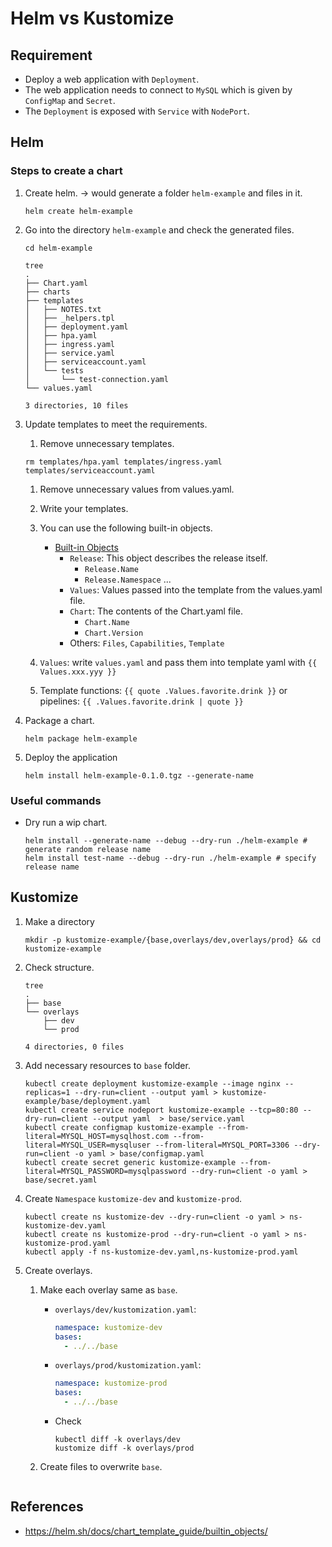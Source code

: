 # Helm vs Kustomize

## Requirement

- Deploy a web application with `Deployment`.
- The web application needs to connect to `MySQL` which is given by `ConfigMap` and `Secret`.
- The `Deployment` is exposed with `Service` with `NodePort`.

## Helm

### Steps to create a chart

1. Create helm. -> would generate a folder `helm-example` and files in it.

    ```
    helm create helm-example
    ```

1. Go into the directory `helm-example` and check the generated files.

    ```
    cd helm-example
    ```

    ```
    tree
    .
    ├── Chart.yaml
    ├── charts
    ├── templates
    │   ├── NOTES.txt
    │   ├── _helpers.tpl
    │   ├── deployment.yaml
    │   ├── hpa.yaml
    │   ├── ingress.yaml
    │   ├── service.yaml
    │   ├── serviceaccount.yaml
    │   └── tests
    │       └── test-connection.yaml
    └── values.yaml

    3 directories, 10 files
    ```

1. Update templates to meet the requirements.

    1. Remove unnecessary templates.

    ```
    rm templates/hpa.yaml templates/ingress.yaml templates/serviceaccount.yaml
    ```

    1. Remove unnecessary values from values.yaml.

    1. Write your templates.

    1. You can use the following built-in objects.
        - [Built-in Objects](https://helm.sh/docs/chart_template_guide/builtin_objects/)
            - `Release`: This object describes the release itself.
                - `Release.Name`
                - `Release.Namespace`
                ...
            - `Values`: Values passed into the template from the values.yaml file.
            - `Chart`: The contents of the Chart.yaml file.
                - `Chart.Name`
                - `Chart.Version`
            - Others: `Files`, `Capabilities`, `Template`

    1. `Values`: write `values.yaml` and pass them into template yaml with `{{ Values.xxx.yyy }}`
    1. Template functions: `{{ quote .Values.favorite.drink }}` or pipelines: `{{ .Values.favorite.drink | quote }}`

1. Package a chart.

    ```
    helm package helm-example
    ```

1. Deploy the application

    ```
    helm install helm-example-0.1.0.tgz --generate-name
    ```

### Useful commands

- Dry run a wip chart.

    ```
    helm install --generate-name --debug --dry-run ./helm-example # generate random release name
    helm install test-name --debug --dry-run ./helm-example # specify release name
    ```

## Kustomize

1. Make a directory

    ```
    mkdir -p kustomize-example/{base,overlays/dev,overlays/prod} && cd kustomize-example
    ```

1. Check structure.

    ```
    tree
    .
    ├── base
    └── overlays
        ├── dev
        └── prod

    4 directories, 0 files
    ```

1. Add necessary resources to `base` folder.

    ```
    kubectl create deployment kustomize-example --image nginx --replicas=1 --dry-run=client --output yaml > kustomize-example/base/deployment.yaml
    kubectl create service nodeport kustomize-example --tcp=80:80 --dry-run=client --output yaml  > base/service.yaml
    kubectl create configmap kustomize-example --from-literal=MYSQL_HOST=mysqlhost.com --from-literal=MYSQL_USER=mysqluser --from-literal=MYSQL_PORT=3306 --dry-run=client -o yaml > base/configmap.yaml
    kubectl create secret generic kustomize-example --from-literal=MYSQL_PASSWORD=mysqlpassword --dry-run=client -o yaml > base/secret.yaml
    ```

1. Create `Namespace` `kustomize-dev` and `kustomize-prod`.

    ```
    kubectl create ns kustomize-dev --dry-run=client -o yaml > ns-kustomize-dev.yaml
    kubectl create ns kustomize-prod --dry-run=client -o yaml > ns-kustomize-prod.yaml
    kubectl apply -f ns-kustomize-dev.yaml,ns-kustomize-prod.yaml
    ```

1. Create overlays.

    1. Make each overlay same as `base`.


        - `overlays/dev/kustomization.yaml`:

            ```yaml
            namespace: kustomize-dev
            bases:
              - ../../base
            ```
        - `overlays/prod/kustomization.yaml`:

            ```yaml
            namespace: kustomize-prod
            bases:
              - ../../base
            ```

        - Check

            ```
            kubectl diff -k overlays/dev
            kustomize diff -k overlays/prod
            ```

    1. Create files to overwrite `base`.

        ```
        ```

## References

- https://helm.sh/docs/chart_template_guide/builtin_objects/

